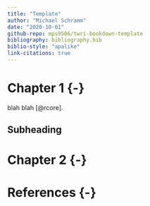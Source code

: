 ```yaml
---
title: "Template"
author: "Michael Schramm"
date: "2020-10-01"
github-repo: mps9506/twri-bookdown-template
bibliography: bibliography.bib
biblio-style: "apalike"
link-citations: true
---
```









# Chapter 1 {-}

blah blah [@rcore].

## Subheading


# Chapter 2 {-}

# References {-}
